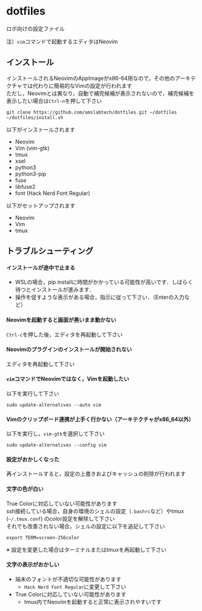 # dotfiles
ロボ向けの設定ファイル

注）`vim`コマンドで起動するエディタはNeovim
## インストール
インストールされるNeovimのAppImageがx86-64用なので，その他のアーキテクチャでは代わりに簡易的なVimの設定が行われます<br>
ただし，Neovimとは異なり，自動で補完候補が表示されないので，補完候補を表示したい場合は`Ctrl-n`を押して下さい
```
git clone https://github.com/amslabtech/dotfiles.git ~/dotfiles
~/dotfiles/install.sh
```
以下がインストールされます
- Neovim
- Vim (vim-gtk)
- tmux
- xsel
- python3
- python3-pip
- fuse
- libfuse2
- font (Hack Nerd Font Regular)

以下がセットアップされます

- Neovim
- Vim
- tmux

## トラブルシューティング
#### インストールが途中で止まる
- WSLの場合，pip installに時間がかかっている可能性が高いです．しばらく待つとインストールが進みます．
- 操作を促すような表示がある場合，指示に従って下さい．（Enterの入力など）
#### Neovimを起動すると画面が黒いまま動かない
`Ctrl-c`を押した後，エディタを再起動して下さい

#### Neovimのプラグインのインストールが開始されない
エディタを再起動して下さい

#### `vim`コマンドでNeovimではなく，Vimを起動したい
以下を実行して下さい
```
sudo update-alternatives --auto vim
```

#### Vimのクリップボード連携が上手く行かない（アーキテクチャがx86_64以外）
以下を実行し，`vim-gtk`を選択して下さい
```
sudo update-alternatives --config vim
```

#### 設定がおかしくなった
再インストールすると，設定の上書きおよびキャッシュの削除が行われます

#### 文字の色が白い
True Colorに対応していない可能性があります<br>
ssh接続している場合，自身の環境のシェルの設定（`.bashrc`など）やtmux (`~/.tmux.conf`) のcolor設定を解除して下さい<br>
それでも改善されない場合，シェルの設定に以下を追記して下さい
```
export TERM=screen-256color
```
※ 設定を変更した場合はターミナルまたはtmuxを再起動して下さい

#### 文字の表示がおかしい
- 端末のフォントが不適切な可能性があります
  - `Hack Nerd Font Regular`に変更して下さい
- True Colorに対応していない可能性があります<br>
  - tmux内でNeovimを起動すると正常に表示されやすいです
